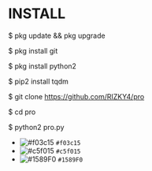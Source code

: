 # INSTALL

$ pkg update && pkg upgrade

$ pkg install git

$ pkg install python2

$ pip2 install tqdm

$ git clone https://github.com/RIZKY4/pro

$ cd pro

$ python2 pro.py

- ![#f03c15](https://imgrp2.xiaolee.net/i/aHR0cHM6Ly9wbGFjZWhvbGQuaXQvMTUvZjAzYzE1LzAwMDAwMD90ZXh0PSs=.jpg) `#f03c15`
- ![#c5f015](https://imgrp2.xiaolee.net/i/aHR0cHM6Ly9wbGFjZWhvbGQuaXQvMTUvYzVmMDE1LzAwMDAwMD90ZXh0PSs=.jpg) `#c5f015`
- ![#1589F0](https://imgrp2.xiaolee.net/i/aHR0cHM6Ly9wbGFjZWhvbGQuaXQvMTUvMTU4OUYwLzAwMDAwMD90ZXh0PSs=.jpg) `#1589F0`
